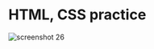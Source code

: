 # HTML, CSS practice

![screenshot 26](https://user-images.githubusercontent.com/37717564/44824088-9829ab80-abb8-11e8-9b4f-ce24236d496b.png)

